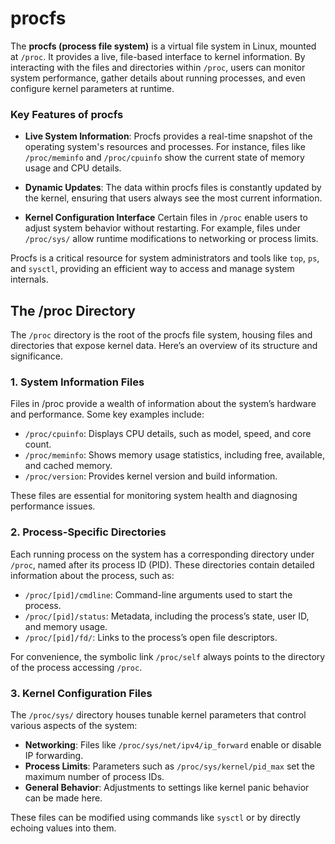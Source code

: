 # procfs 

The **procfs (process file system)** is a virtual file system in Linux, mounted at `/proc`. It provides a live, file-based interface to kernel information. By interacting with the files and directories within `/proc`, users can monitor system performance, gather details about running processes, and even configure kernel parameters at runtime.

### Key Features of procfs

- **Live System Information**: Procfs provides a real-time snapshot of the operating system's resources and processes. For instance, files like `/proc/meminfo` and `/proc/cpuinfo` show the current state of memory usage and CPU details.

- **Dynamic Updates**: The data within procfs files is constantly updated by the kernel, ensuring that users always see the most current information.

- **Kernel Configuration Interface** Certain files in `/proc` enable users to adjust system behavior without restarting. For example, files under `/proc/sys/` allow runtime modifications to networking or process limits.

Procfs is a critical resource for system administrators and tools like `top`, `ps`, and `sysctl`, providing an efficient way to access and manage system internals.

## The /proc Directory

The `/proc` directory is the root of the procfs file system, housing files and directories that expose kernel data. Here’s an overview of its structure and significance.

### 1. System Information Files

Files in /proc provide a wealth of information about the system’s hardware and performance. Some key examples include:

- `/proc/cpuinfo`: Displays CPU details, such as model, speed, and core count.
- `/proc/meminfo`: Shows memory usage statistics, including free, available, and cached memory.
- `/proc/version`: Provides kernel version and build information.

These files are essential for monitoring system health and diagnosing performance issues.

### 2. Process-Specific Directories

Each running process on the system has a corresponding directory under `/proc`, named after its process ID (PID). These directories contain detailed information about the process, such as:

- `/proc/[pid]/cmdline`: Command-line arguments used to start the process.
- `/proc/[pid]/status`: Metadata, including the process’s state, user ID, and memory usage.
- `/proc/[pid]/fd/`: Links to the process’s open file descriptors.

For convenience, the symbolic link `/proc/self` always points to the directory of the process accessing `/proc`.

### 3. Kernel Configuration Files

The `/proc/sys/` directory houses tunable kernel parameters that control various aspects of the system:

- **Networking**: Files like `/proc/sys/net/ipv4/ip_forward` enable or disable IP forwarding.
- **Process Limits**: Parameters such as `/proc/sys/kernel/pid_max` set the maximum number of process IDs.
- **General Behavior**: Adjustments to settings like kernel panic behavior can be made here.

These files can be modified using commands like `sysctl` or by directly echoing values into them.